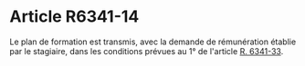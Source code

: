 # Article R6341-14

  
Le plan de formation est transmis, avec la demande de rémunération établie par le stagiaire, dans les conditions prévues au 1° de l'article [R. 6341-33][1].

 [1]: /affichCodeArticle.do?cidTexte=LEGITEXT000006072050&idArticle=LEGIARTI000018498880&dateTexte=&categorieLien=cid